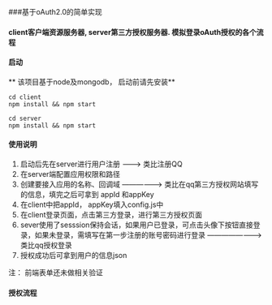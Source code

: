 ###基于oAuth2.0的简单实现

#### client客户端资源服务器, server第三方授权服务器. 模拟登录oAuth授权的各个流程

#### 启动
** 该项目基于node及mongodb， 启动前请先安装**
```
cd client
npm install && npm start

cd server
npm install && npm start
```

#### 使用说明

1. 启动后先在server进行用户注册   --->  类比注册QQ
2. 在server端配置应用权限和路径
3. 创建要接入应用的名称、回调域  ——————>  类比在qq第三方授权网站填写的信息，填完之后可拿到 appId  和appKey
4. 在client中把appId， appKey填入config.js中
5. 在client登录页面，点击第三方登录，进行第三方授权页面
6. sever使用了sesssion保持会话，如果用户已登录，可点击头像下按钮直接登录，如果未登录，需填写在第一步注册的账号密码进行登录  ————————> 类比qq授权登录
7. 授权成功后可拿到用户的信息json

注： 前端表单还未做相关验证

#### 授权流程
